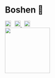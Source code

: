 # Boshen 🦀
<div>
  <img height="20" src="https://visitor-badge.glitch.me/badge?page_id=Boshen.Boshen" />
  &nbsp;
  <a href="https://twitter.com/boshen_c">
    <img height="20" src="https://img.shields.io/twitter/follow/boshen_c?style=social" />
  </a>
  &nbsp;
  <img height="20" src="https://www.codewars.com/users/Boshen/badges/large" />
<div> 
<div>
  <img height="150" src="https://github-readme-stats.vercel.app/api/wakatime?username=1288fed2-3579-461d-a8e6-203003eeab9d&custom_title=Coding%20Times&layout=compact&theme=dark&hide=Text,Other" />
</div>
